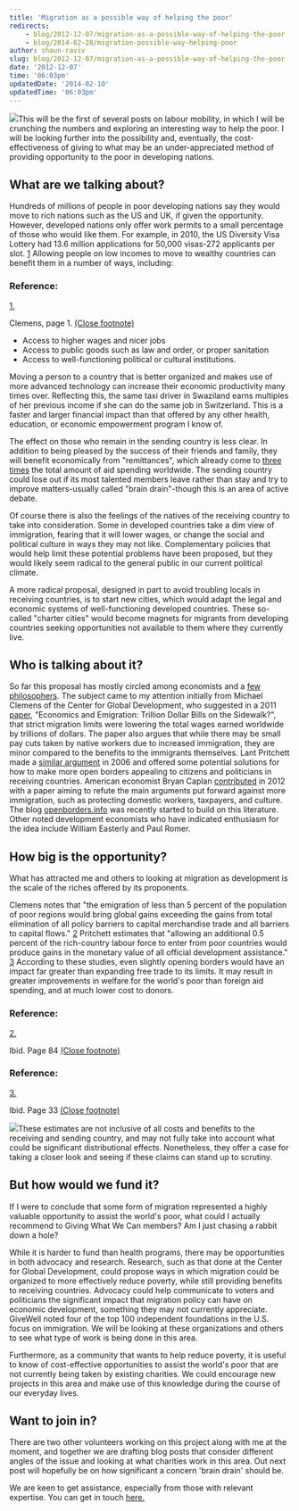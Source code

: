 ```yaml
---
title: 'Migration as a possible way of helping the poor'
redirects:
    - blog/2012-12-07/migration-as-a-possible-way-of-helping-the-poor
    - blog/2014-02-28/migration-possible-way-helping-poor
author: shaun-raviv
slug: blog/2012-12-07/migration-as-a-possible-way-of-helping-the-poor
date: '2012-12-07'
time: '06:03pm'
updatedDate: '2014-02-10'
updatedTime: '06:03pm'
---
```

![](/images/uploads/shaun_headshot_3.jpg)This will be the first of several posts on labour mobility, in which I will be crunching the numbers and exploring an interesting way to help the poor. I will be looking further into the possibility and, eventually, the cost-effectiveness of giving to what may be an under-appreciated method of providing opportunity to the poor in developing nations.

## What are we talking about?

Hundreds of millions of people in poor developing nations say they would move to rich nations such as the US and UK, if given the opportunity. However, developed nations only offer work permits to a small percentage of those who would like them. For example, in 2010, the US Diversity Visa Lottery had 13.6 million applications for 50,000 visas-272 applicants per slot. [1](javascript:void(0);) Allowing people on low incomes to move to wealthy countries can benefit them in a number of ways, including:

### Reference:

[1.](javascript:void(0);)

Clemens, page 1\. [(Close footnote)](javascript:void(0);)

*   Access to higher wages and nicer jobs
*   Access to public goods such as law and order, or proper sanitation
*   Access to well-functioning political or cultural institutions.

Moving a person to a country that is better organized and makes use of more advanced technology can increase their economic productivity many times over. Reflecting this, the same taxi driver in Swaziland earns multiples of her previous income if she can do the same job in Switzerland. This is a faster and larger financial impact than that offered by any other health, education, or economic empowerment program I know of.

The effect on those who remain in the sending country is less clear. In addition to being pleased by the success of their friends and family, they will benefit economically from "remittances", which already come to [three times](http://web.worldbank.org/WBSITE/EXTERNAL/TOPICS/0,,contentMDK:21924020~pagePK:5105988~piPK:360975~theSitePK:214971,00.html) the total amount of aid spending worldwide. The sending country could lose out if its most talented members leave rather than stay and try to improve matters-usually called "brain drain"-though this is an area of active debate.

Of course there is also the feelings of the natives of the receiving country to take into consideration. Some in developed countries take a dim view of immigration, fearing that it will lower wages, or change the social and political culture in ways they may not like. Complementary policies that would help limit these potential problems have been proposed, but they would likely seem radical to the general public in our current political climate.

A more radical proposal, designed in part to avoid troubling locals in receiving countries, is to start new cities, which would adapt the legal and economic systems of well-functioning developed countries. These so-called "charter cities" would become magnets for migrants from developing countries seeking opportunities not available to them where they currently live.

## Who is talking about it?

So far this proposal has mostly circled among economists and a [few](http://www.google.com/url?sa=t&rct=j&q=&esrc=s&source=web&cd=1&cad=rja&ved=0CCIQFjAA&url=http%3A%2F%2Fhome.sprynet.com%2F~owl1%2FImmigration.pdf&ei=L3V7UMezF9HF0AHcr4GwBg&usg=AFQjCNEUGw4chYpwyOTxZxr2G7_qwj6eqg&sig2=dELCfDHwhEsah-EF_SF-Yw) [philosophers](http://www.google.com/url?sa=t&rct=j&q=&esrc=s&source=web&cd=2&cad=rja&ved=0CCgQFjAB&url=http%3A%2F%2Feconlog.econlib.org%2Farchives%2F2009%2F04%2Fis_there_a_righ.html&ei=L3V7UMezF9HF0AHcr4GwBg&usg=AFQjCNHZEPu0-lGVKVGqrRpLYuffo23Uhg&sig2=DyxiwZfPXZc9OCbYN7). The subject came to my attention initially from Michael Clemens of the Center for Global Development, who suggested in a 2011 [paper](http://pubs.aeaweb.org/doi/pdfplus/10.1257/jep.25.3.83), "Economics and Emigration: Trillion Dollar Bills on the Sidewalk?", that strict migration limits were lowering the total wages earned worldwide by trillions of dollars. The paper also argues that while there may be small pay cuts taken by native workers due to increased immigration, they are minor compared to the benefits to the immigrants themselves. Lant Pritchett made a [similar argument](http://www.cgdev.org/content/publications/detail/10174) in 2006 and offered some potential solutions for how to make more open borders appealing to citizens and politicians in receiving countries. American economist Bryan Caplan [contributed](http://www.cato.org/pubs/journal/cj32n1/cj32n1-2.pdf) in 2012 with a paper aiming to refute the main arguments put forward against more immigration, such as protecting domestic workers, taxpayers, and culture. The blog [openborders.info](http://openborders.info) was recently started to build on this literature. Other noted development economists who have indicated enthusiasm for the idea include William Easterly and Paul Romer.

## How big is the opportunity?

What has attracted me and others to looking at migration as development is the scale of the riches offered by its proponents.

Clemens notes that "the emigration of less than 5 percent of the population of poor regions would bring global gains exceeding the gains from total elimination of all policy barriers to capital merchandise trade and all barriers to capital flows." [2](javascript:void(0);) Pritchett estimates that "allowing an additional 0.5 percent of the rich-country labour force to enter from poor countries would produce gains in the monetary value of all official development assistance." [3](javascript:void(0);) According to these studies, even slightly opening borders would have an impact far greater than expanding free trade to its limits. It may result in greater improvements in welfare for the world's poor than foreign aid spending, and at much lower cost to donors.

### Reference:

[2.](javascript:void(0);)

Ibid. Page 84 [(Close footnote)](javascript:void(0);)

### Reference:

[3.](javascript:void(0);)

Ibid. Page 33 [(Close footnote)](javascript:void(0);)

![](/images/uploads/epassports.jpg)These estimates are not inclusive of all costs and benefits to the receiving and sending country, and may not fully take into account what could be significant distributional effects. Nonetheless, they offer a case for taking a closer look and seeing if these claims can stand up to scrutiny.

## But how would we fund it?

If I were to conclude that some form of migration represented a highly valuable opportunity to assist the world's poor, what could I actually recommend to Giving What We Can members? Am I just chasing a rabbit down a hole?

While it is harder to fund than health programs, there may be opportunities in both advocacy and research. Research, such as that done at the Center for Global Development, could propose ways in which migration could be organized to more effectively reduce poverty, while still providing benefits to receiving countries. Advocacy could help communicate to voters and politicians the significant impact that migration policy can have on economic development, something they may not currently appreciate. GiveWell noted four of the top 100 independent foundations in the U.S. focus on immigration. We will be looking at these organizations and others to see what type of work is being done in this area.

Furthermore, as a community that wants to help reduce poverty, it is useful to know of cost-effective opportunities to assist the world's poor that are not currently being taken by existing charities. We could encourage new projects in this area and make use of this knowledge during the course of our everyday lives.

## Want to join in?

There are two other volunteers working on this project along with me at the moment, and together we are drafting blog posts that consider different angles of the issue and looking at what charities work in this area. Out next post will hopefully be on how significant a concern 'brain drain' should be.

We are keen to get assistance, especially from those with relevant expertise. You can get in touch [here.](mailto:research@givingwhatwecan.org?subject=Immigration-for-Shaun-Raviv)